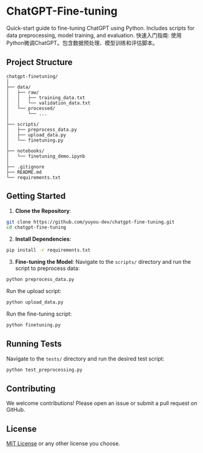 # ChatGPT-Fine-tuning
Quick-start guide to fine-tuning ChatGPT using Python. Includes scripts for data preprocessing, model training, and evaluation. 
快速入门指南: 使用Python微调ChatGPT。包含数据预处理、模型训练和评估脚本。

## Project Structure

```
chatgpt-finetuning/
│
├── data/
│   ├── raw/
│   │   ├── training_data.txt
│   │   └── validation_data.txt
│   └── processed/
│       └── ...
│
├── scripts/
│   ├── preprocess_data.py
│   ├── upload_data.py
│   └── finetuning.py
│
├── notebooks/
│   └── finetuning_demo.ipynb
│
├── .gitignore
├── README.md
└── requirements.txt
```

## Getting Started

1. **Clone the Repository**:
```bash
git clone https://github.com/yuyou-dev/chatgpt-fine-tuning.git
cd chatgpt-fine-tuning
```

2. **Install Dependencies**:
```bash
pip install -r requirements.txt
```

3. **Fine-tuning the Model**:
Navigate to the `scripts/` directory and run the script to preprocess data:
```bash
python preprocess_data.py
```
Run the upload script:
```bash
python upload_data.py
```
Run the fine-tuning script:
```bash
python finetuning.py
```

## Running Tests

Navigate to the `tests/` directory and run the desired test script:
```bash
python test_preprocessing.py
```

## Contributing

We welcome contributions! Please open an issue or submit a pull request on GitHub.

## License

[MIT License](LICENSE) or any other license you choose.

